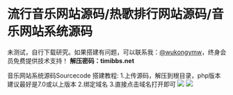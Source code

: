 # 流行音乐网站源码/热歌排行网站源码/音乐网站系统源码

未测试，自行下载研究。如果搭建有问题，可以联系我：[@wukongymw](http://t.me/wukongymw)，终身会员免费提供技术支持！
**解压密码：timibbs.net**

音乐网站系统源码Sourcecode 搭建教程: 1.上传源码，解压到根目录，php版本建议最好是7.0或以上版本 2.绑定域名 3.直接点击域名打开即可
[![](https://wukongymw.com/wp-content/uploads/2023/09/1695481655-a7721aa99c90c8c.jpg)](https://wukongymw.com/wp-content/uploads/2023/09/1695481655-a7721aa99c90c8c.jpg)
[![](https://wukongymw.com/wp-content/uploads/2023/09/1695481654-c9529c2fa53a755.jpg)](https://wukongymw.com/wp-content/uploads/2023/09/1695481654-c9529c2fa53a755.jpg)